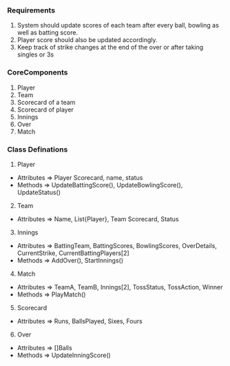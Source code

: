 ### Requirements
1. System should update scores of each team after every ball, bowling as well as batting score.
2. Player score should also be updated accordingly.
3. Keep track of strike changes at the end of the over or after taking singles or 3s

### CoreComponents
1. Player
2. Team
3. Scorecard of a team
4. Scorecard of player
5. Innings
6. Over
7. Match

### Class Definations
1. Player 
- Attributes => Player Scorecard, name, status
- Methods    => UpdateBattingScore(), UpdateBowlingScore(), UpdateStatus()

2. Team
- Attributes => Name, List{Player}, Team Scorecard, Status

3. Innings
- Attributes => BattingTeam, BattingScores, BowlingScores, OverDetails, CurrentStrike, CurrentBattingPlayers[2]
- Methods    => AddOver(), StartInnings() 

4. Match
- Attributes => TeamA, TeamB, Innings[2], TossStatus, TossAction, Winner
- Methods => PlayMatch()

5. Scorecard
- Attributes => Runs, BallsPlayed, Sixes, Fours

6. Over
- Attributes => []Balls
- Methods => UpdateInningScore()

